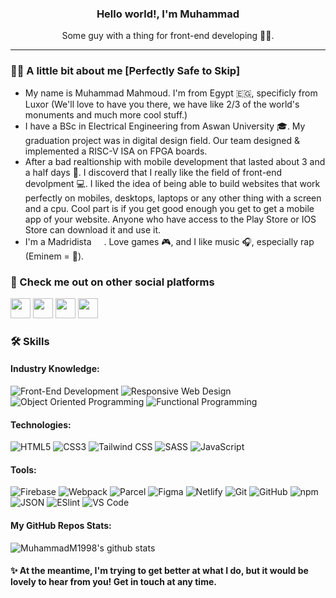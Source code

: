 <div>
  <h3 align="center"><b> Hello world!, I'm Muhammad</b></h3> 
  <p align="center">Some guy with a thing for front-end developing 👨‍💻.</p>
</div>

<hr>

### 👨‍🚀 A little bit about me [Perfectly Safe to Skip]

-   My name is Muhammad Mahmoud. I'm from Egypt 🇪🇬, specificly from Luxor (We'll love to have you there, we have like 2/3 of the world's monuments and much more cool stuff.)
-   I have a BSc in Electrical Engineering from Aswan University 🎓. My graduation project was in digital design field. Our team designed & implemented a RISC-V ISA on FPGA boards.
-   After a bad realtionship with mobile development that lasted about 3 and a half days 📱. I discoverd that I really like the field of front-end devolpment 💻. I liked the idea of being able to build websites that work perfectly on mobiles, desktops, laptops or any other thing with a screen and a cpu. Cool part is if you get good enough you get to get a mobile app of your website. Anyone who have access to the Play Store or IOS Store can download it and use it.
-   I'm a Madridista <img height="16" width="16" src="https://cdn-icons-png.flaticon.com/512/738/738671.png" />. Love games 🎮, and I like music 🎧, especially rap (Eminem = 🐐).

### 👀 Check me out on other social platforms

<a href="https://www.linkedin.com/in/muhammadm1998/" title="LinkedIn Account"><img height="32" width="32" src="https://cdn-icons-png.flaticon.com/512/145/145807.png" /></a>
<a href="https://dev.to/muhammadm1998" title="Dev.to Account"><img height="32" width="32" src="https://cdn-icons-png.flaticon.com/512/5969/5969113.png" /></a>
<a href="https://hashnode.com/@MuhammadM1998" title="Hashnode Account"><img height="32" width="32" src="https://cdn.hashnode.com/res/hashnode/image/upload/v1611902473383/CDyAuTy75.png"/></a>
<a href="https://stackoverflow.com/users/17700794/muhammad-mahmoud" title="Stack Overflow Account"><img height="32" width="32" src="https://cdn-icons.flaticon.com/png/512/2626/premium/2626299.png?token=exp=1643469718~hmac=fe5725b1a36194934862ffc55f160d65"/></a>

### 🛠 Skills

#### Industry Knowledge:
![Front-End Development](https://img.shields.io/static/v1?label=&message=Front-End-Development&color=white&style=for-the-badge) 
![Responsive Web Design](https://img.shields.io/static/v1?label=&message=Responsive-Web-Design&color=gray&style=for-the-badge) 
![Object Oriented Programming](https://img.shields.io/static/v1?label=&message=Object-Oriented-Programming&color=F7DF1E&style=for-the-badge) 
![Functional Programming](https://img.shields.io/static/v1?label=&message=Functional-Programming&color=690597&style=for-the-badge)

#### Technologies:
![HTML5](https://img.shields.io/badge/HTML5-E34F26?style=flat-square&logo=html5&logoColor=white) 
![CSS3](https://img.shields.io/badge/CSS3-1572B6?style=flat-square&logo=css3&logoColor=white) 
![Tailwind CSS](https://img.shields.io/badge/-TailwindCSS-%231a202c?style=flat-square&logo=tailwind-css)
![SASS](https://img.shields.io/badge/Sass-CC6699?style=flat-square&logo=sass&logoColor=white) 
![JavaScript](https://img.shields.io/badge/JavaScript-F7DF1E?style=flat-square&logo=javascript&logoColor=black)

#### Tools:
![Firebase](https://img.shields.io/static/v1?label=&message=Firebase&color=039be5&style=flat-square&logo=firebase) 
![Webpack](https://img.shields.io/badge/-Webpack-%232C3A42?style=fflat-square&logo=webpack)
![Parcel](https://img.shields.io/static/v1?label=&message=Parcel&color=1f3447&style=flat-square&logo=jetpackcompose) 
![Figma](https://img.shields.io/static/v1?label=&message=Figma&color=000000&style=flat-square&logo=figma) 
![Netlify](https://img.shields.io/badge/Netlify-00C7B7?style=flat-square&logo=netlify&logoColor=white) 
![Git](https://img.shields.io/badge/-Git-%23F05032?style=flat-square&logo=git&logoColor=%23ffffff)
![GitHub](https://img.shields.io/badge/-Github-181717?style=flat-square&logo=GitHub&logoColor=white) 
![npm](https://img.shields.io/static/v1?label=&message=npm&color=CB3837&style=flat-square&logo=npm) 
![JSON](https://img.shields.io/static/v1?label=&message=JSON&color=000000&style=flat-square&logo=json)
![ESlint](https://img.shields.io/badge/-ESLint-%234B32C3?style=flat-square&logo=eslint)
![VS Code](https://img.shields.io/badge/-VSCode-%23007ACC?style=flat-square&logo=visual-studio-code)

#### My GitHub Repos Stats:
![MuhammadM1998's github stats](https://github-readme-stats.vercel.app/api/top-langs/?username=MuhammadM1998&theme=vue-dark&layout=compact)

#### ✨ At the meantime, I'm trying to get better at what I do, but it would be lovely to hear from you! Get in touch at any time.
